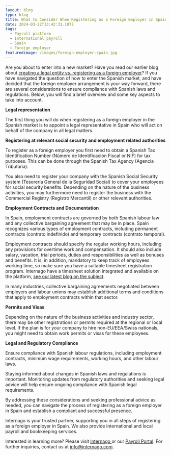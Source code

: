 ```yaml
---
layout: blog
type: blog
title: What to Consider When Registering as a Foreign Employer in Spain?
date: 2024-03-22T13:42:31.107Z
tags:
  - Payroll platform
  - International payroll
  - Spain
  - Foreign employer
featuredimage: /images/foreign-employer-spain.jpg
---
```

Are you about to enter into a new market? Have you read our earlier blog about [creating a
legal entity vs. registering as a foreign employer](https://www.internago.com/key-considerations-when-choosing-between-establishing-a-legal-entity-or-registering-as-a-foreign-employer-in-a-new-market/)? If you have navigated the question of how
to enter the Spanish market, and have decided that the foreign employer arrangement is your
way forward, there are several considerations to ensure compliance with Spanish laws and
regulations. Below, you will find a brief overview and some key aspects to take into account.


**Legal representation**

The first thing you will do when registering as a foreign employer in the Spanish market is to appoint a legal representative in Spain who will act on behalf of the company in all legal matters.

**Registering at relevant social security and employment related authorities**

To register as a foreign employer you first need to obtain a Spanish Tax Identification Number (Número de Identificación Fiscal or NIF) for tax purposes. This can be done through the Spanish Tax Agency (Agencia Tributaria). 


You also need to register your company with the Spanish Social Security system (Tesorería
General de la Seguridad Social) to cover your employees for social security benefits.
Depending on the nature of the business activities, you may furthermore need to register the
business with the Commercial Registry (Registro Mercantil) or other relevant authorities.


**Employment Contracts and Documentation**


In Spain, employment contracts are governed by both Spanish labour law and any collective
bargaining agreement that may be in place. Spain recognizes various types of employment
contracts, including permanent contracts (contrato indefinido) and temporary contracts
(contrato temporal).


Employment contracts should specify the regular working hours, including any provisions for
overtime work and compensation. It should also include salary, vacation, trial periods, duties
and responsibilities as well as bonuses and benefits. It is, in addition, mandatory to keep track
of employees working time, so make sure you have a suitable timesheet registration program.
Internago have a timesheet solution integrated and available on the platform, [see our latest blog on the subject](https://www.internago.com/the-internago-timesheet-function-%E2%80%93-your-solution-for-registration-of-working-time/).


In many industries, collective bargaining agreements negotiated between employers and
labour unions may establish additional terms and conditions that apply to employment
contracts within that sector.


**Permits and Visas**


Depending on the nature of the business activities and industry sector, there may be other
registrations or permits required at the regional or local level.
If the plan is for your company to hire non-EU/EEA/Swiss nationals, you might need to
obtain work permits or visas for these employees.

**Legal and Regulatory Compliance**


Ensure compliance with Spanish labour regulations, including employment contracts,
minimum wage requirements, working hours, and other labour laws.


Staying informed about changes in Spanish laws and regulations is important. Monitoring
updates from regulatory authorities and seeking legal advice will help ensure ongoing
compliance with Spanish legal requirements.


By addressing these considerations and seeking professional advice as needed, you can
navigate the process of registering as a foreign employer in Spain and establish a compliant
and successful presence.


Internago is your trusted partner, supporting you in all steps of registering as a foreign
employer in Spain. We also provide international and local payroll and bookkeeping services.


Interested in learning more? Please visit [Internago ](https://www.internago.com/)or our [Payroll Portal](https://payroll.internago.com/). For further inquiries,
contact us at info@internago.com.